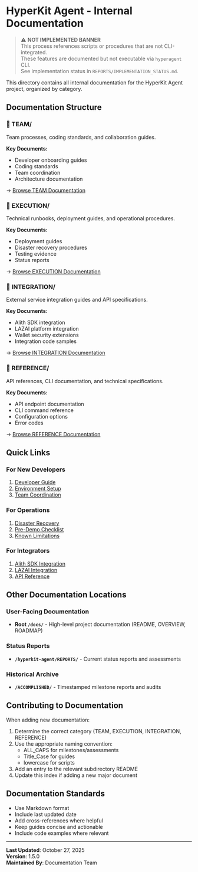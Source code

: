 # HyperKit Agent - Internal Documentation
> ⚠️ **NOT IMPLEMENTED BANNER**  
> This process references scripts or procedures that are not CLI-integrated.  
> These features are documented but not executable via `hyperagent` CLI.  
> See implementation status in `REPORTS/IMPLEMENTATION_STATUS.md`.



This directory contains all internal documentation for the HyperKit Agent project, organized by category.

## Documentation Structure

### 📁 TEAM/
Team processes, coding standards, and collaboration guides.

**Key Documents:**
- Developer onboarding guides
- Coding standards
- Team coordination
- Architecture documentation

→ [Browse TEAM Documentation](./TEAM/)

### 📁 EXECUTION/
Technical runbooks, deployment guides, and operational procedures.

**Key Documents:**
- Deployment guides
- Disaster recovery procedures
- Testing evidence
- Status reports

→ [Browse EXECUTION Documentation](./EXECUTION/)

### 📁 INTEGRATION/
External service integration guides and API specifications.

**Key Documents:**
- Alith SDK integration
- LAZAI platform integration
- Wallet security extensions
- Integration code samples

→ [Browse INTEGRATION Documentation](./INTEGRATION/)

### 📁 REFERENCE/
API references, CLI documentation, and technical specifications.

**Key Documents:**
- API endpoint documentation
- CLI command reference
- Configuration options
- Error codes

→ [Browse REFERENCE Documentation](./REFERENCE/)

## Quick Links

### For New Developers
1. [Developer Guide](./TEAM/DEVELOPER_GUIDE.md)
2. [Environment Setup](./TEAM/ENVIRONMENT_SETUP.md)
3. [Team Coordination](./TEAM/TEAM_COORDINATION_GUIDE.md)

### For Operations
1. [Disaster Recovery](./EXECUTION/DISASTER_RECOVERY.md)
2. [Pre-Demo Checklist](./EXECUTION/PRE_DEMO_CHECKLIST.md)
3. [Known Limitations](./EXECUTION/KNOWN_LIMITATIONS.md)

### For Integrators
1. [Alith SDK Integration](./INTEGRATION/ALITH_SDK_INTEGRATION_ROADMAP.md)
2. [LAZAI Integration](./INTEGRATION/LAZAI_INTEGRATION_GUIDE.md)
3. [API Reference](./REFERENCE/API_REFERENCE.md)

## Other Documentation Locations

### User-Facing Documentation
- **Root `/docs/`** - High-level project documentation (README, OVERVIEW, ROADMAP)

### Status Reports
- **`/hyperkit-agent/REPORTS/`** - Current status reports and assessments

### Historical Archive
- **`/ACCOMPLISHED/`** - Timestamped milestone reports and audits

## Contributing to Documentation

When adding new documentation:

1. Determine the correct category (TEAM, EXECUTION, INTEGRATION, REFERENCE)
2. Use the appropriate naming convention:
   - ALL_CAPS for milestones/assessments
   - Title_Case for guides
   - lowercase for scripts
3. Add an entry to the relevant subdirectory README
4. Update this index if adding a new major document

## Documentation Standards

- Use Markdown format
- Include last updated date
- Add cross-references where helpful
- Keep guides concise and actionable
- Include code examples where relevant

---

**Last Updated**: October 27, 2025  
**Version**: 1.5.0  
**Maintained By**: Documentation Team
